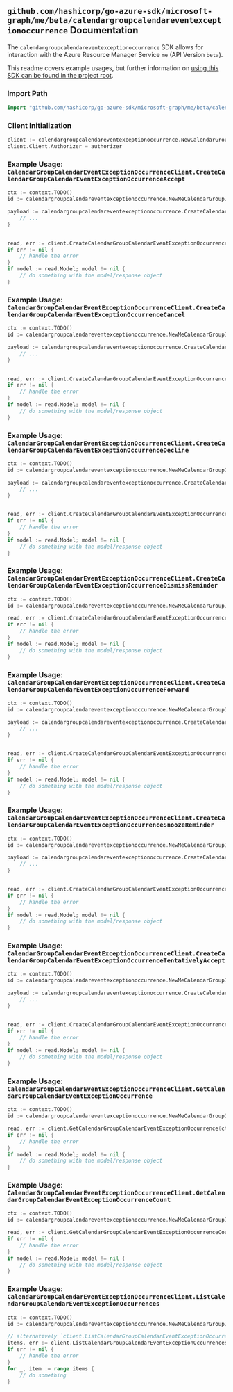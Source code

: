 
## `github.com/hashicorp/go-azure-sdk/microsoft-graph/me/beta/calendargroupcalendareventexceptionoccurrence` Documentation

The `calendargroupcalendareventexceptionoccurrence` SDK allows for interaction with the Azure Resource Manager Service `me` (API Version `beta`).

This readme covers example usages, but further information on [using this SDK can be found in the project root](https://github.com/hashicorp/go-azure-sdk/tree/main/docs).

### Import Path

```go
import "github.com/hashicorp/go-azure-sdk/microsoft-graph/me/beta/calendargroupcalendareventexceptionoccurrence"
```


### Client Initialization

```go
client := calendargroupcalendareventexceptionoccurrence.NewCalendarGroupCalendarEventExceptionOccurrenceClientWithBaseURI("https://management.azure.com")
client.Client.Authorizer = authorizer
```


### Example Usage: `CalendarGroupCalendarEventExceptionOccurrenceClient.CreateCalendarGroupCalendarEventExceptionOccurrenceAccept`

```go
ctx := context.TODO()
id := calendargroupcalendareventexceptionoccurrence.NewMeCalendarGroupIdCalendarIdEventIdExceptionOccurrenceID("calendarGroupIdValue", "calendarIdValue", "eventIdValue", "eventId1Value")

payload := calendargroupcalendareventexceptionoccurrence.CreateCalendarGroupCalendarEventExceptionOccurrenceAcceptRequest{
	// ...
}


read, err := client.CreateCalendarGroupCalendarEventExceptionOccurrenceAccept(ctx, id, payload)
if err != nil {
	// handle the error
}
if model := read.Model; model != nil {
	// do something with the model/response object
}
```


### Example Usage: `CalendarGroupCalendarEventExceptionOccurrenceClient.CreateCalendarGroupCalendarEventExceptionOccurrenceCancel`

```go
ctx := context.TODO()
id := calendargroupcalendareventexceptionoccurrence.NewMeCalendarGroupIdCalendarIdEventIdExceptionOccurrenceID("calendarGroupIdValue", "calendarIdValue", "eventIdValue", "eventId1Value")

payload := calendargroupcalendareventexceptionoccurrence.CreateCalendarGroupCalendarEventExceptionOccurrenceCancelRequest{
	// ...
}


read, err := client.CreateCalendarGroupCalendarEventExceptionOccurrenceCancel(ctx, id, payload)
if err != nil {
	// handle the error
}
if model := read.Model; model != nil {
	// do something with the model/response object
}
```


### Example Usage: `CalendarGroupCalendarEventExceptionOccurrenceClient.CreateCalendarGroupCalendarEventExceptionOccurrenceDecline`

```go
ctx := context.TODO()
id := calendargroupcalendareventexceptionoccurrence.NewMeCalendarGroupIdCalendarIdEventIdExceptionOccurrenceID("calendarGroupIdValue", "calendarIdValue", "eventIdValue", "eventId1Value")

payload := calendargroupcalendareventexceptionoccurrence.CreateCalendarGroupCalendarEventExceptionOccurrenceDeclineRequest{
	// ...
}


read, err := client.CreateCalendarGroupCalendarEventExceptionOccurrenceDecline(ctx, id, payload)
if err != nil {
	// handle the error
}
if model := read.Model; model != nil {
	// do something with the model/response object
}
```


### Example Usage: `CalendarGroupCalendarEventExceptionOccurrenceClient.CreateCalendarGroupCalendarEventExceptionOccurrenceDismissReminder`

```go
ctx := context.TODO()
id := calendargroupcalendareventexceptionoccurrence.NewMeCalendarGroupIdCalendarIdEventIdExceptionOccurrenceID("calendarGroupIdValue", "calendarIdValue", "eventIdValue", "eventId1Value")

read, err := client.CreateCalendarGroupCalendarEventExceptionOccurrenceDismissReminder(ctx, id)
if err != nil {
	// handle the error
}
if model := read.Model; model != nil {
	// do something with the model/response object
}
```


### Example Usage: `CalendarGroupCalendarEventExceptionOccurrenceClient.CreateCalendarGroupCalendarEventExceptionOccurrenceForward`

```go
ctx := context.TODO()
id := calendargroupcalendareventexceptionoccurrence.NewMeCalendarGroupIdCalendarIdEventIdExceptionOccurrenceID("calendarGroupIdValue", "calendarIdValue", "eventIdValue", "eventId1Value")

payload := calendargroupcalendareventexceptionoccurrence.CreateCalendarGroupCalendarEventExceptionOccurrenceForwardRequest{
	// ...
}


read, err := client.CreateCalendarGroupCalendarEventExceptionOccurrenceForward(ctx, id, payload)
if err != nil {
	// handle the error
}
if model := read.Model; model != nil {
	// do something with the model/response object
}
```


### Example Usage: `CalendarGroupCalendarEventExceptionOccurrenceClient.CreateCalendarGroupCalendarEventExceptionOccurrenceSnoozeReminder`

```go
ctx := context.TODO()
id := calendargroupcalendareventexceptionoccurrence.NewMeCalendarGroupIdCalendarIdEventIdExceptionOccurrenceID("calendarGroupIdValue", "calendarIdValue", "eventIdValue", "eventId1Value")

payload := calendargroupcalendareventexceptionoccurrence.CreateCalendarGroupCalendarEventExceptionOccurrenceSnoozeReminderRequest{
	// ...
}


read, err := client.CreateCalendarGroupCalendarEventExceptionOccurrenceSnoozeReminder(ctx, id, payload)
if err != nil {
	// handle the error
}
if model := read.Model; model != nil {
	// do something with the model/response object
}
```


### Example Usage: `CalendarGroupCalendarEventExceptionOccurrenceClient.CreateCalendarGroupCalendarEventExceptionOccurrenceTentativelyAccept`

```go
ctx := context.TODO()
id := calendargroupcalendareventexceptionoccurrence.NewMeCalendarGroupIdCalendarIdEventIdExceptionOccurrenceID("calendarGroupIdValue", "calendarIdValue", "eventIdValue", "eventId1Value")

payload := calendargroupcalendareventexceptionoccurrence.CreateCalendarGroupCalendarEventExceptionOccurrenceTentativelyAcceptRequest{
	// ...
}


read, err := client.CreateCalendarGroupCalendarEventExceptionOccurrenceTentativelyAccept(ctx, id, payload)
if err != nil {
	// handle the error
}
if model := read.Model; model != nil {
	// do something with the model/response object
}
```


### Example Usage: `CalendarGroupCalendarEventExceptionOccurrenceClient.GetCalendarGroupCalendarEventExceptionOccurrence`

```go
ctx := context.TODO()
id := calendargroupcalendareventexceptionoccurrence.NewMeCalendarGroupIdCalendarIdEventIdExceptionOccurrenceID("calendarGroupIdValue", "calendarIdValue", "eventIdValue", "eventId1Value")

read, err := client.GetCalendarGroupCalendarEventExceptionOccurrence(ctx, id)
if err != nil {
	// handle the error
}
if model := read.Model; model != nil {
	// do something with the model/response object
}
```


### Example Usage: `CalendarGroupCalendarEventExceptionOccurrenceClient.GetCalendarGroupCalendarEventExceptionOccurrenceCount`

```go
ctx := context.TODO()
id := calendargroupcalendareventexceptionoccurrence.NewMeCalendarGroupIdCalendarIdEventID("calendarGroupIdValue", "calendarIdValue", "eventIdValue")

read, err := client.GetCalendarGroupCalendarEventExceptionOccurrenceCount(ctx, id)
if err != nil {
	// handle the error
}
if model := read.Model; model != nil {
	// do something with the model/response object
}
```


### Example Usage: `CalendarGroupCalendarEventExceptionOccurrenceClient.ListCalendarGroupCalendarEventExceptionOccurrences`

```go
ctx := context.TODO()
id := calendargroupcalendareventexceptionoccurrence.NewMeCalendarGroupIdCalendarIdEventID("calendarGroupIdValue", "calendarIdValue", "eventIdValue")

// alternatively `client.ListCalendarGroupCalendarEventExceptionOccurrences(ctx, id)` can be used to do batched pagination
items, err := client.ListCalendarGroupCalendarEventExceptionOccurrencesComplete(ctx, id)
if err != nil {
	// handle the error
}
for _, item := range items {
	// do something
}
```
